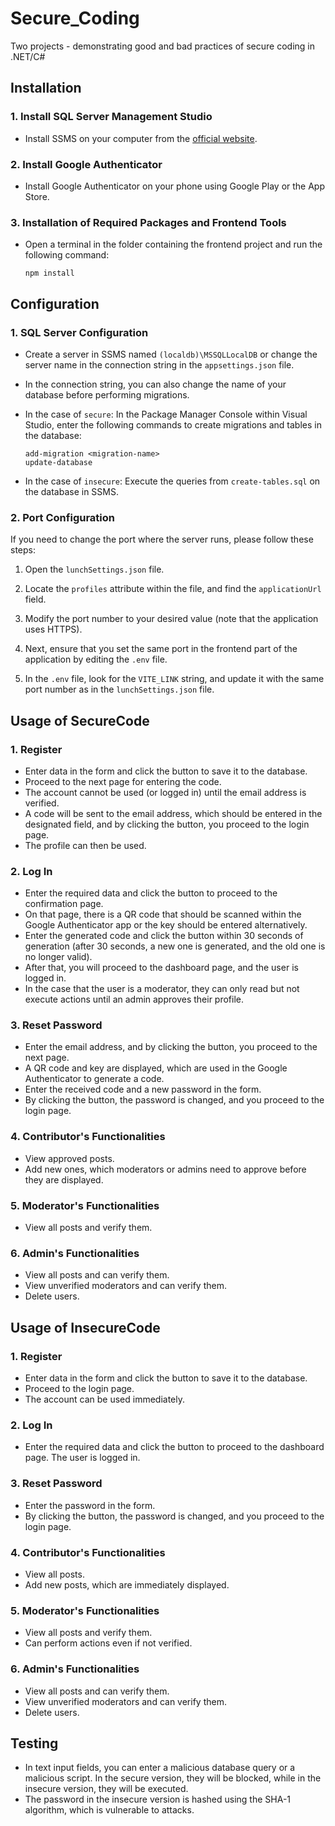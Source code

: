 # Secure_Coding

Two projects - demonstrating good and bad practices of secure coding in .NET/C#

## Installation

### 1. Install SQL Server Management Studio

- Install SSMS on your computer from the [official website](https://learn.microsoft.com/en-us/sql/ssms/download-sql-server-management-studio-ssms?view=sql-server-ver16).

### 2. Install Google Authenticator

- Install Google Authenticator on your phone using Google Play or the App Store.

### 3. Installation of Required Packages and Frontend Tools

- Open a terminal in the folder containing the frontend project and run the following command:

  ```shell
  npm install
  ```
    
## Configuration

### 1. SQL Server Configuration

- Create a server in SSMS named `(localdb)\MSSQLLocalDB` or change the server name in the connection string in the `appsettings.json` file.
- In the connection string, you can also change the name of your database before performing migrations.
- In the case of `secure`: In the Package Manager Console within Visual Studio, enter the following commands to create migrations and tables in the database:

  ```shell
  add-migration <migration-name>
  update-database
    ```
- In the case of `insecure`: Execute the queries from `create-tables.sql` on the database in SSMS.


### 2. Port Configuration

If you need to change the port where the server runs, please follow these steps:

1. Open the `lunchSettings.json` file.

2. Locate the `profiles` attribute within the file, and find the `applicationUrl` field.

3. Modify the port number to your desired value (note that the application uses HTTPS).

4. Next, ensure that you set the same port in the frontend part of the application by editing the `.env` file.

5. In the `.env` file, look for the `VITE_LINK` string, and update it with the same port number as in the `lunchSettings.json` file.


## Usage of SecureCode

### 1. Register
- Enter data in the form and click the button to save it to the database.
- Proceed to the next page for entering the code.
- The account cannot be used (or logged in) until the email address is verified.
- A code will be sent to the email address, which should be entered in the designated field, and by clicking the button, you proceed to the login page.
- The profile can then be used.

### 2. Log In
- Enter the required data and click the button to proceed to the confirmation page.
- On that page, there is a QR code that should be scanned within the Google Authenticator app or the key should be entered alternatively.
- Enter the generated code and click the button within 30 seconds of generation (after 30 seconds, a new one is generated, and the old one is no longer valid).
- After that, you will proceed to the dashboard page, and the user is logged in.
- In the case that the user is a moderator, they can only read but not execute actions until an admin approves their profile.

### 3. Reset Password
- Enter the email address, and by clicking the button, you proceed to the next page.
- A QR code and key are displayed, which are used in the Google Authenticator to generate a code.
- Enter the received code and a new password in the form.
- By clicking the button, the password is changed, and you proceed to the login page.

### 4. Contributor's Functionalities
- View approved posts.
- Add new ones, which moderators or admins need to approve before they are displayed.

### 5. Moderator's Functionalities
- View all posts and verify them.

### 6. Admin's Functionalities
- View all posts and can verify them.
- View unverified moderators and can verify them.
- Delete users.

## Usage of InsecureCode

### 1. Register
- Enter data in the form and click the button to save it to the database.
- Proceed to the login page.
- The account can be used immediately.

### 2. Log In
- Enter the required data and click the button to proceed to the dashboard page. The user is logged in.

### 3. Reset Password
- Enter the password in the form.
- By clicking the button, the password is changed, and you proceed to the login page.

### 4. Contributor's Functionalities
- View all posts.
- Add new posts, which are immediately displayed.

### 5. Moderator's Functionalities
- View all posts and verify them.
- Can perform actions even if not verified.

### 6. Admin's Functionalities
- View all posts and can verify them.
- View unverified moderators and can verify them.
- Delete users.

## Testing
- In text input fields, you can enter a malicious database query or a malicious script. In the secure version, they will be blocked, while in the insecure version, they will be executed.
- The password in the insecure version is hashed using the SHA-1 algorithm, which is vulnerable to attacks.
